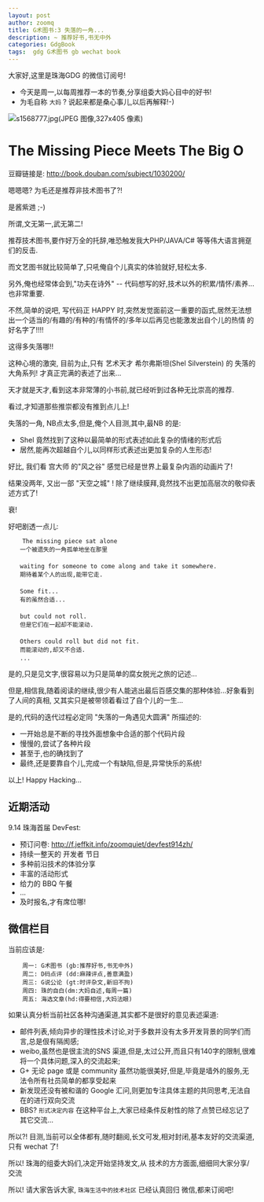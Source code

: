 ```yaml
---
layout: post
author: zoomq
title: G术图书:3 失落的一角...
description: ~ 推荐好书,书无中外
categories: GdgBook
tags:  gdg G术图书 gb wechat book
---
```


大家好,这里是珠海GDG 的微信订阅号!

- 今天是周一,以每周推荐一本的节奏,分享组委大妈心目中的好书!
- 为毛自称 `大妈` ? 说起来都是桑心事儿,以后再解释!-)

![s1568777.jpg(JPEG 图像,327x405 像素)](http://img3.douban.com/lpic/s1568777.jpg)


# The Missing Piece Meets The Big O 

豆瓣链接是: http://book.douban.com/subject/1030200/


嗯嗯嗯? 为毛还是推荐非技术图书了?!

是酱紫逇 ;-)

所谓,文无第一,武无第二!

推荐技术图书,要作好万全的托辞,唯恐触发我大PHP/JAVA/C# 等等伟大语言拥趸们的反击.

<!--more-->

而文艺图书就比较简单了,只吼俺自个儿真实的体验就好,轻松太多.

另外,俺也经常体会到,"功夫在诗外" -- 代码想写的好,技术以外的积累/情怀/素养... 也非常重要.

不然,简单的说吧, 写代码正 HAPPY 时,突然发觉面前这一重要的函式,居然无法想出一个适当的/有趣的/有种的/有情怀的/多年以后再见也能激发出自个儿的热情 的好名字了!!!!

这得多失落哪!!

这种心境的激突, 目前为止,只有 艺术天才 希尔弗斯坦(Shel Silverstein) 的
失落的大角系列! 才真正完满的表述了出来...

天才就是天才,看到这本非常薄的小书前,就已经听到过各种无比崇高的推荐.

看过,才知道那些推崇都没有推到点儿上!

失落的一角, NB点太多,但是,俺个人目测,其中,最NB 的是:

- Shel 竟然找到了这种以最简单的形式表述如此复杂的情绪的形式后
- 居然,能再次超越自个儿,以同样形式表述出更加复杂的人生形态!

好比, 我们看 宫大师 的"风之谷" 感觉已经是世界上最复杂内涵的动画片了!

结果没两年, 又出一部 "天空之城" ! 除了继续膜拜,竟然找不出更加高层次的敬仰表述方式了! 

衰!

好吧剧透一点儿:

        The missing piece sat alone
    　　一个被遗失的一角孤单地坐在那里
    　　
    　　waiting for someone to come along and take it somewhere.
    　　期待着某个人的出现,能带它走. 
    　　
    　　Some fit...
    　　有的虽然合适...
    　　
    　　but could not roll.
    　　但是它们在一起却不能滚动. 
    　　
    　　Others could roll but did not fit.
    　　而能滚动的,却又不合适. 
    　　...


是的,只是见文字,很容易以为只是简单的腐女脱光之旅的记述...

但是,相信我,随着阅读的继续,很少有人能逃出最后百感交集的那种体验...好象看到了人间的真相,
又其实只是被带领着看过了自个儿的一生...

是的,代码的迭代过程必定同 "失落的一角遇见大圆满" 所描述的:

- 一开始总是不断的寻找外面想象中合适的那个代码片段
- 慢慢的,尝试了各种片段
- 甚至于,也的确找到了
- 最终,还是要靠自个儿,完成一个有缺陷,但是,异常快乐的系统!


以上! Happy Hacking... 





## 近期活动

9.14 珠海首届 DevFest:

- 预订问卷: http://f.jeffkit.info/zoomquiet/devfest914zh/     
- 持续一整天的 开发者 节日
- 多种前沿技术的体验分享
- 丰富的活动形式
- 给力的 BBQ 午餐
- ... 
- 及时报名,才有席位哪!


## 微信栏目
当前应该是: 

        周一: G术图书 (gb:推荐好书,书无中外)
        周二: D码点评 (dd:麻辣评点,善意满盈)
        周三: G说公论 (gt:时评杂文,新旧不拘)
        周四: 珠的自白(dm:大妈自述,每周一篇)
        周五: 海选文章(hd:得要相信,大妈法眼)


如果认真分析当前社区各种沟通渠道,其实都不是很好的意见表述渠道:

- 邮件列表,倾向异步的理性技术讨论,对于多数并没有太多开发背景的同学们而言,总是佷有隔阂感;
- weibo,虽然也是很主流的SNS 渠道,但是,太过公开,而且只有140字的限制,很难将一个具体问题,深入的交流起来;
- G+ 无论 page 或是 community 虽然功能很美好,但是,毕竟是墙外的服务,无法令所有社员简单的都享受起来
- 新发现还没有被和谐的 Google 汇问,则更加专注具体主题的共同思考,无法自在的进行双向交流
- BBS? `形式决定内容` 在这种平台上,大家已经条件反射性的除了点赞已经忘记了其它交流... 

所以?! 目测,当前可以全体都有,随时翻阅,长文可发,相对封闭,基本友好的交流渠道,只有 wechat 了!

所以! 珠海的组委大妈们,决定开始坚持发文,从 技术的方方面面,细细同大家分享/交流

所以! 请大家告诉大家,  `珠海生活中的技术社区` 已经认真回归 微信,都来订阅吧!

